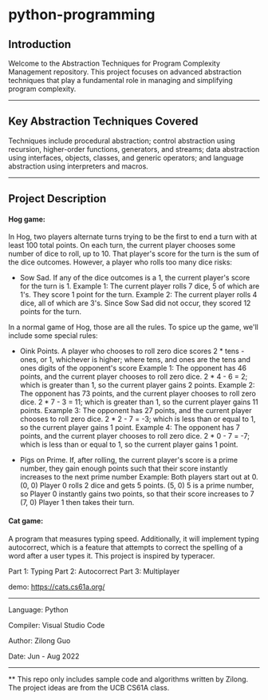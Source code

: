 # python-programming

## Introduction 

Welcome to the Abstraction Techniques for Program Complexity Management repository. This project focuses on advanced abstraction techniques that play a fundamental role in managing and simplifying program complexity.

---

## Key Abstraction Techniques Covered

Techniques include procedural abstraction; control abstraction using recursion, higher-order functions, generators, and streams; data abstraction using interfaces, objects, classes, and generic operators; and language abstraction using interpreters and macros.

---

## Project Description

#### Hog game:
In Hog, two players alternate turns trying to be the first to end a turn with at least 100 total points. On each turn, the current player chooses some number of dice to roll, up to 10. That player's score for the turn is the sum of the dice outcomes. However, a player who rolls too many dice risks:
 * Sow Sad. If any of the dice outcomes is a 1, the current player's score for the turn is 1.
Example 1: The current player rolls 7 dice, 5 of which are 1's. They score 1 point for the turn.
Example 2: The current player rolls 4 dice, all of which are 3's. Since Sow Sad did not occur, they scored 12 points for the turn.

In a normal game of Hog, those are all the rules. To spice up the game, we'll include some special rules:
 * Oink Points. A player who chooses to roll zero dice scores 2 * tens - ones, or 1, whichever is higher; where tens, and ones are the tens and ones digits of the opponent's score
Example 1: The opponent has 46 points, and the current player chooses to roll zero dice. 2 * 4 - 6 = 2; which is greater than 1, so the current player gains 2 points.
Example 2: The opponent has 73 points, and the current player chooses to roll zero dice. 2 * 7 - 3 = 11; which is greater than 1, so the current player gains 11 points.
Example 3: The opponent has 27 points, and the current player chooses to roll zero dice. 2 * 2 - 7 = -3; which is less than or equal to 1, so the current player gains 1 point.
Example 4: The opponent has 7 points, and the current player chooses to roll zero dice. 2 * 0 - 7 = -7; which is less than or equal to 1, so the current player gains 1 point.

 * Pigs on Prime. If, after rolling, the current player's score is a prime number, they gain enough points such that their score instantly increases to the next prime number
Example:
  Both players start out at 0. (0, 0)
  Player 0 rolls 2 dice and gets 5 points. (5, 0)
  5 is a prime number, so Player 0 instantly gains two points, so that their score increases to 7 (7, 0)
  Player 1 then takes their turn.

#### Cat game:
A program that measures typing speed. Additionally, it will implement typing autocorrect, which is a feature that attempts to correct the spelling of a word after a user types it. This project is inspired by typeracer.

Part 1: Typing
Part 2: Autocorrect
Part 3: Multiplayer

demo: https://cats.cs61a.org/  

---

Language: Python

Compiler: Visual Studio Code

Author: Zilong Guo

Date: Jun - Aug 2022

---

** This repo only includes sample code and algorithms written by Zilong. The project ideas are from the UCB CS61A class.

